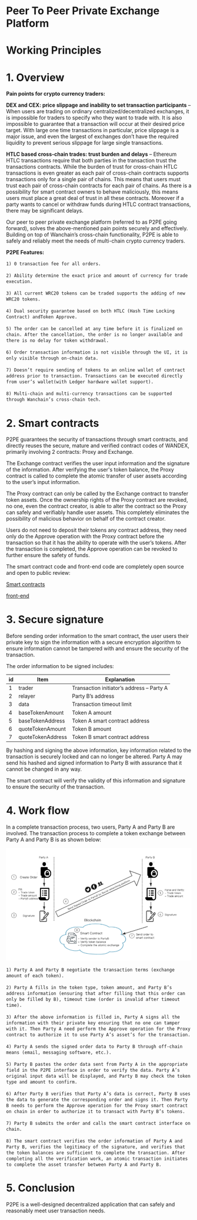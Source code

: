 # Peer To Peer Private Exchange Platform
# Working Principles

# 1. Overview

**Pain points for crypto currency traders:**

**DEX and CEX: price slippage and inability to set transaction participants** – When users are trading on ordinary centralized/decentralized exchanges, it is impossible for traders to specify who they want to trade with. It is also impossible to guarantee that a transaction will occur at their desired price target. With large one time transactions in particular, price slippage is a major issue, and even the largest of exchanges don’t have the required liquidity to prevent serious slippage for large single transactions. 

**HTLC based cross-chain trades: trust burden and delays** – Ethereum HTLC transactions require that both parties in the transaction trust the transactions contracts. While the burden of trust for cross-chain HTLC transactions is even greater as each pair of cross-chain contracts supports transactions only for a single pair of chains. This means that users must trust each pair of cross-chain contracts for each pair of chains. As there is a possibility for smart contract owners to behave maliciously, this means users must place a great deal of trust in all these contracts. Moreover if a party wants to cancel or withdraw funds during HTLC contract transactions, there may be significant delays.

Our peer to peer private exchange platform (referred to as P2PE going forward), solves the above-mentioned pain points securely and effectively. Building on top of Wanchain’s cross-chain functionality, P2PE is able to safely and reliably meet the needs of multi-chain crypto currency traders. 

**P2PE Features:**

    1) 0 transaction fee for all orders.

    2) Ability determine the exact price and amount of currency for trade execution.

    3) All current WRC20 tokens can be traded supports the adding of new WRC20 tokens.

    4) Dual security guarantee based on both HTLC (Hash Time Locking Contract) andToken Approve.

    5) The order can be cancelled at any time before it is finalized on chain. After the cancellation, the order is no longer available and there is no delay for token withdrawal.

    6) Order transaction information is not visible through the UI, it is only visible through on-chain data.

    7) Doesn’t require sending of tokens to an online wallet of contract address prior to transaction. Transactions can be executed directly from user’s wallet(with Ledger hardware wallet support).

    8) Multi-chain and multi-currency transactions can be supported through Wanchain’s cross-chain tech.

# 2. Smart contracts

P2PE guarantees the security of transactions through smart contracts, and directly reuses the secure, mature and verified contract codes of WANDEX, primarily involving 2 contracts: Proxy and Exchange.

The Exchange contract verifies the user input information and the signature of the information. After verifying the user's token balance, the Proxy contract is called to complete the atomic transfer of user assets according to the user’s input information.

The Proxy contract can only be called by the Exchange contract to transfer token assets. Once the ownership rights of the Proxy contract are revoked, no one, even the contract creator, is able to alter the contract so the Proxy can safely and verifiably handle user assets. This completely eliminates the possibility of malicious behavior on behalf of the contract creator.

Users do not need to deposit their tokens any contract address, they need only do the Approve operation with the Proxy contract before the transaction so that it has the ability to operate with the user’s tokens. After the transaction is completed, the Approve operation can be revoked to further ensure the safety of funds.

The smart contract code and front-end code are completely open source and open to public review:

[Smart contracts](https://github.com/wandevs/wandex-smart-contract/tree/v1.1)

[front-end](https://github.com/wandevs/p2pe-web)

# 3. Secure signature

Before sending order information to the smart contract, the user users their private key to sign the information with a secure encryption algorithm to ensure information cannot be tampered with and ensure the security of the transaction.
 
The order information to be signed includes:

| id | Item | Explanation |
|----|----|----|
|1|trader|Transaction initiator’s address – Party A|
|2|relayer|Party B’s address|
|3|data|Transaction timeout limit|
|4|baseTokenAmount|Token A amount|
|5|baseTokenAddress|Token A smart contract address |
|6|quoteTokenAmount|Token B amount|
|7|quoteTokenAddress|Token B smart contract address|

By hashing and signing the above information, key information related to the transaction is securely locked and can no longer be altered. Party A may send his hashed and signed information to Party B  with assurance that it cannot be changed in any way. 

The smart contract will verify the validity of this information and signature to ensure the security of the transaction.

# 4. Work flow

In a complete transaction process, two users, Party A and Party B are involved. The transaction process to complete a token exchange between Party A and Party B is as shown below:

![图片](./img/22.png)

    1) Party A and Party B negotiate the transaction terms (exchange amount of each token).

    2) Party A fills in the token type, token amount, and Party B’s address information (ensuring that after filling that this order can only be filled by B), timeout time (order is invalid after timeout time).

    3) After the above information is filled in, Party A signs all the information with their private key ensuring that no one can tamper with it. Then Party A need perform the Approve operation for the Proxy contract to authorize it to use Party A’s asset’s for the transaction.

    4) Party A sends the signed order data to Party B through off-chain means (email, messaging software, etc.).

    5) Party B pastes the order data sent from Party A in the appropriate field in the P2PE interface in order to verify the data. Party A’s original input data will be displayed, and Party B may check the token type and amount to confirm.

    6) After Party B verifies that Party A’s data is correct, Party B uses the data to generate the corresponding order and signs it. Then Party B needs to perform the Approve operation for the Proxy smart contract on chain in order to authorize it to transact with Party B’s tokens.  

    7) Party B submits the order and calls the smart contract interface on chain.

    8) The smart contract verifies the order information of Party A and Party B, verifies the legitimacy of the signature, and verifies that the token balances are sufficient to complete the transaction. After completing all the verification work, an atomic transaction initiates to complete the asset transfer between Party A and Party B.

# 5. Conclusion

P2PE is a well-designed decentralized application that can safely and reasonably meet user transaction needs.